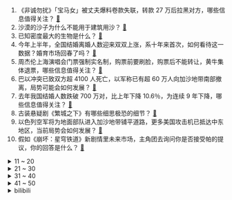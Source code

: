 1. 《非诚勿扰》「宝马女」被丈夫爆料卷款失联，转款 27 万后拉黑对方，哪些信息值得关注？ [:link:](https://www.zhihu.com/question/626222140)
2. 沙漠的沙子为什么不能用于建筑用沙？ [:link:](https://www.zhihu.com/question/624503336)
3. 已知密度最大的生物是什么？ [:link:](https://www.zhihu.com/question/582461671)
4. 今年上半年，全国结婚离婚人数迎来双双上涨，系十年来首次，如何看待这一数据？婚育市场回春了吗？ [:link:](https://www.zhihu.com/question/626069988)
5. 周杰伦上海演唱会门票强制实名制，购票前要刷脸，购票后不能转让，黄牛集体退票，哪些信息值得关注？ [:link:](https://www.zhihu.com/question/625766299)
6. 巴以冲突已致双方超 4100 人死亡，以军称已有超 60 万人向加沙地带南部撤离，局势可能会如何发展？ [:link:](https://www.zhihu.com/question/626298221)
7. 去年我国结婚人数跌破 700 万对，比上年下降 10.6％，为连续 9 年下降，哪些信息值得关注？ [:link:](https://www.zhihu.com/question/626252873)
8. 古装悬疑剧《繁城之下》有哪些细思极恐的细节？ [:link:](https://www.zhihu.com/question/625977674)
9. 以色列空军将为地面部队进入加沙地带铺平道路，更多美国攻击机已抵达中东地区，当前局势会如何发展？ [:link:](https://www.zhihu.com/question/626298708)
10. 假如《崩坏：星穹铁道》新剧情里未来市场，主角团去询问你是否接受帕的提议，你的回答是什么？ [:link:](https://www.zhihu.com/question/626226558)
<details>
<summary>11 ~ 20</summary>

11. 王毅同沙特外交大臣费萨尔通电话，称以色列的行为已超越自卫范围，应停止对加沙民众的集体惩罚，如何解读？ [:link:](https://www.zhihu.com/question/626199136)
12. 有没有可能有一天，年轻人不再热衷于考公务员？ [:link:](https://www.zhihu.com/question/623119916)
13. 今年你有找到契合自己的工作状态吗？在无处不在的 city work 里，怎样才能自洽？ [:link:](https://www.zhihu.com/question/625828128)
14. 六千人民币够在日本玩一星期吗? [:link:](https://www.zhihu.com/question/624777236)
15. 《大宅门》导演郭宝昌离世，享年 83 岁，对他及他的作品你有哪些印象？ [:link:](https://www.zhihu.com/question/625785565)
16. 高级语言的程序设计中，对硬盘高频率地读写，这样的操作是需要担忧的吗？ [:link:](https://www.zhihu.com/question/625239054)
17. 《崩坏：星穹铁道》的“云上五骁”讲述了仙舟罗浮一段怎样的过往？他们的未来又何去何从？ [:link:](https://www.zhihu.com/question/625607091)
18. 销售拜访客户，怎么和客户聊天？ [:link:](https://www.zhihu.com/question/53535781)
19. 能分享一下你百看不厌的好诗词吗？ [:link:](https://www.zhihu.com/question/625640076)
20. 你和你的遗憾和解了吗？ [:link:](https://www.zhihu.com/question/613194766)
</details>
<details>
<summary>21 ~ 30</summary>

21. 有什么事在windows上显的顺理成章，在Linux上就很令人费解？ [:link:](https://www.zhihu.com/question/613890497)
22. 以军发言人称「以军将在中东任何地方行动」，透露了哪些信息？ [:link:](https://www.zhihu.com/question/626235252)
23. 哪些 Python 库让你相见恨晚？ [:link:](https://www.zhihu.com/question/24590883)
24. 美剧《绝命毒师》里，汉克为什么没有怀疑老白就是海森堡？ [:link:](https://www.zhihu.com/question/286497744)
25. 为什么现在越来越多的人尤其是00后更喜欢打羽毛球而不是乒乓球? [:link:](https://www.zhihu.com/question/513675998)
26. 如何看待中科大拟撤销英语等 6 个本科专业，称系「学科优化设置需要」？ [:link:](https://www.zhihu.com/question/625905700)
27. 《龙珠》中机械弗利萨与原来满血全功率的弗利萨相比，哪一个更强一些？ [:link:](https://www.zhihu.com/question/624408931)
28. 长城魏牌汽车CEO陈思英确认离职，为什么入职8个月就离职？你看好魏牌发展前景吗？ [:link:](https://www.zhihu.com/question/626025143)
29. 如何评价 S13 全球总决赛瑞士轮首轮抽签结果？有哪些焦点对局值得期待？ [:link:](https://www.zhihu.com/question/626239787)
30. 如何评价第三十六届金鸡奖提名名单？ [:link:](https://www.zhihu.com/question/626202963)
</details>
<details>
<summary>31 ~ 40</summary>

31. 为什么中国人到了一定年纪就会解锁喝茶基因？ [:link:](https://www.zhihu.com/question/625592275)
32. 如何看待 python 的性能？ [:link:](https://www.zhihu.com/question/40393531)
33. 曾经著名的黄冈中学，怎么没落了？ [:link:](https://www.zhihu.com/question/65786127)
34. 人的大脑会不会出现“过拟合”病? [:link:](https://www.zhihu.com/question/625846838)
35. TI12 小组赛 B 组排名赛成绩出炉，Liquid 第一，AR 第三，如何评价该组战队的表现？ [:link:](https://www.zhihu.com/question/626082446)
36. 特斯拉 9 月中国产汽车销量为 74073 辆，同比下降 11%，下降的主要因素有哪些？ [:link:](https://www.zhihu.com/question/625454673)
37. 40系列显卡会再出SUPER吗？ [:link:](https://www.zhihu.com/question/590766856)
38. S13 入围赛 PSG 遭 BDS 让二追三淘汰，PCS 队伍首次无缘世界赛正赛，如何评价这场比赛？ [:link:](https://www.zhihu.com/question/626237021)
39. 为什么《黄鹤楼》这首诗能绝妙到连李白都为之搁笔？ [:link:](https://www.zhihu.com/question/562518835)
40. NASA「灵神星」号启程探索同名金属小行星，这对航天业有哪些意义？ [:link:](https://www.zhihu.com/question/623693248)
</details>
<details>
<summary>41 ~ 50</summary>

41. 你相册中构图最好的照片是什么？ [:link:](https://www.zhihu.com/question/621418764)
42. 如何评价《一人之下》漫画 643（682）话？ [:link:](https://www.zhihu.com/question/625879568)
43. 外媒评 S13 五大上单选手，中国上单选手包揽前二，对此你有什么想说的？ [:link:](https://www.zhihu.com/question/625870506)
44. 斥资 687 亿收购暴雪获批，微软将成仅次腾讯、索尼的全球第三大游戏公司，这将对游戏行业造成哪些影响？ [:link:](https://www.zhihu.com/question/626080572)
45. 心力是什么？ [:link:](https://www.zhihu.com/question/21247407)
46. 公考常识怎么准备？ [:link:](https://www.zhihu.com/question/349643487)
47. 如果黛玉嫁给宝玉，晴雯给宝玉做了姨娘，他们会怎样相处？ [:link:](https://www.zhihu.com/question/561119925)
48. 为什么很多人买电脑以后都喜欢加装固态硬盘，真的不够用，还是只是数码爱好者的伪需求？ [:link:](https://www.zhihu.com/question/625491193)
49. 加沙超 42 万人流离失所，欧盟警告中东难民或将涌入欧洲，这会给欧洲带来怎样冲击？欧盟各国将如何应对？ [:link:](https://www.zhihu.com/question/626111501)
50. 有什么真相让你的观念在一瞬间崩塌？ [:link:](https://www.zhihu.com/question/585476082)
</details><details>
<summary>bilibili</summary>

</details>